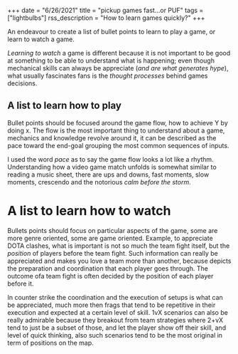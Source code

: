 +++
date = "6/26/2021"
title = "pickup games fast...or PUF"
tags = ["lightbulbs"]
rss_description = "How to learn games quickly?"
+++

An endeavour to create a list of bullet points to learn to play a game, or learn to watch a game.

_Learning to watch_ a game is different because it is not important to be good at something to be able to understand what is happening; even though mechanical skills can always be appreciate (_and are what generates hype_), what usually fascinates fans is the _thought processes_ behind games decisions.

## A list to learn how to play
Bullet points should be focused around the game flow, how to achieve Y by doing x. The flow is the most important thing to understand about a game, mechanics and knowledge revolve around it, it can be described as the pace toward the end-goal grouping the most common sequences of inputs. 

I used the word _pace_ as to say the game flow looks a lot like a rhythm. Understanding how a video game match unfolds is somewhat similar to reading a music sheet, there are ups and downs, fast moments, slow moments, crescendo and the notorious _calm before the storm_.

# A list to learn how to watch
Bullets points should focus on particular aspects of the game, some are more genre oriented, some are game oriented.
Example, to appreciate DOTA clashes, what is important is not so much the team fight itself, but the _position_ of players before the team fight. Such information can really be appreciated and makes you love a team more than another, because depicts the preparation and coordination that each player goes through. The outcome ofa team fight is often decided by the position of each player before it.

In counter strike the coordination and the execution of setups is what can be appreciated, much more then frags that tend to be repetitive in their execution and expected at a certain level of skill. 1vX scenarios can also be really admirable because they breakout from team strategies where 2+vX tend to just be a subset of those, and let the player show off their skill, and level of quick thinking, also such scenarios tend to be the most original in term of positions on the map.
